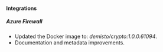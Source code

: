 
#### Integrations

##### Azure Firewall
- Updated the Docker image to: *demisto/crypto:1.0.0.61094*.
- Documentation and metadata improvements.
